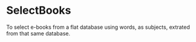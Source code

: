 # SelectBooks
To select e-books from a flat database using words, as subjects, extrated from that same database.
